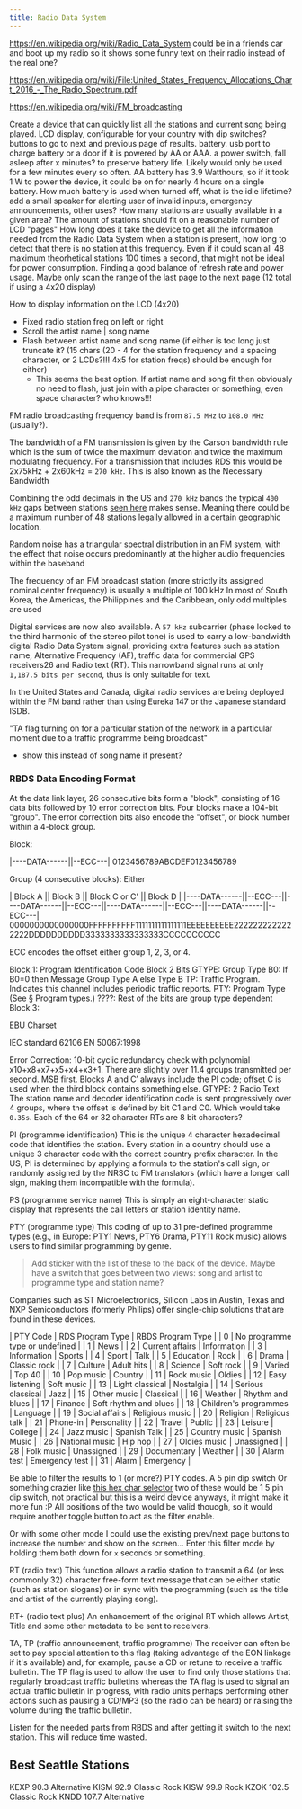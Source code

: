 ```yaml
---
title: Radio Data System
---
```


<https://en.wikipedia.org/wiki/Radio_Data_System>
could be in a friends car and boot up my radio so it shows some funny text on their radio instead of the real one?

<https://en.wikipedia.org/wiki/File:United_States_Frequency_Allocations_Chart_2016_-_The_Radio_Spectrum.pdf>

<https://en.wikipedia.org/wiki/FM_broadcasting>

Create a device that can quickly list all the stations and current song being played.
LCD display, configurable for your country with dip switches? buttons to go to next and previous page of results. battery. usb port to charge battery or a door if it is powered by AA or AAA. a power switch, fall asleep after x minutes? to preserve battery life. Likely would only be used for a few minutes every so often. AA battery has 3.9 Watthours, so if it took 1 W to power the device, it could be on for nearly 4 hours on a single battery. How much battery is used when turned off, what is the idle lifetime? add a small speaker for alerting user of invalid inputs, emergency announcements, other uses?
How many stations are usually available in a given area? The amount of stations should fit on a reasonable number of LCD "pages"
How long does it take the device to get all the information needed from the Radio Data System when a station is present, how long to detect that there is no station at this frequency. Even if it could scan all 48 maximum theorhetical stations 100 times a second, that might not be ideal for power consumption. Finding a good balance of refresh rate and power usage. Maybe only scan the range of the last page to the next page (12 total if using a 4x20 display)

How to display information on the LCD (4x20)

- Fixed radio station freq on left or right
- Scroll the artist name | song name
- Flash between artist name and song name (if either is too long just truncate it? (15 chars (20 - 4 for the station frequency and a spacing character, or 2 LCDs?!!! 4x5 for station freqs) should be enough for either)
  - This seems the best option. If artist name and song fit then obviously no need to flash, just join with a pipe character or something, even space character? who knows!!!

FM radio broadcasting frequency band is from `87.5 MHz` to `108.0 MHz` (usually?).

The bandwidth of a FM transmission is given by the Carson bandwidth rule which is the sum of twice the maximum deviation and twice the maximum modulating frequency. For a transmission that includes RDS this would be 2x75kHz + 2x60kHz = `270 kHz`. This is also known as the Necessary Bandwidth

Combining the odd decimals in the US and `270 kHz` bands the typical `400 kHz` gaps between stations [seen here](https://radio-locator.com/cgi-bin/locate?select=city&city=Seattle&state=WA) makes sense. Meaning there could be a maximum number of 48 stations legally allowed in a certain geographic location.

Random noise has a triangular spectral distribution in an FM system, with the effect that noise occurs predominantly at the higher audio frequencies within the baseband

The frequency of an FM broadcast station (more strictly its assigned nominal center frequency) is usually a multiple of 100 kHz
In most of South Korea, the Americas, the Philippines and the Caribbean, only odd multiples are used

Digital services are now also available. A `57 kHz` subcarrier (phase locked to the third harmonic of the stereo pilot tone) is used to carry a low-bandwidth digital Radio Data System signal, providing extra features such as station name, Alternative Frequency (AF), traffic data for commercial GPS receivers26 and Radio text (RT). This narrowband signal runs at only `1,187.5 bits per second`, thus is only suitable for text.

In the United States and Canada, digital radio services are being deployed within the FM band rather than using Eureka 147 or the Japanese standard ISDB.

"TA flag turning on for a particular station of the network in a particular moment due to a traffic programme being broadcast"
- show this instead of song name if present?

### RBDS Data Encoding Format

At the data link layer, 26 consecutive bits form a "block", consisting of 16 data bits followed by 10 error correction bits. Four blocks make a 104-bit "group". The error correction bits also encode the "offset", or block number within a 4-block group.

Block:

|----DATA------||--ECC---|
0123456789ABCDEF0123456789

Group (4 consecutive blocks): Either 

|           Block A      ||             Block B    ||         Block C or C'  ||          Block D       |
|----DATA------||--ECC---||----DATA------||--ECC---||----DATA------||--ECC---||----DATA------||--ECC---|
0000000000000000FFFFFFFFFF1111111111111111EEEEEEEEEE2222222222222222DDDDDDDDDD3333333333333333CCCCCCCCCC

ECC encodes the offset either group 1, 2, 3, or 4.

Block 1: Program Identification Code
Block 2 Bits
    GTYPE: Group Type
    B0: If B0=0 then Message Group Type A else Type B
    TP: Traffic Program. Indicates this channel includes periodic traffic reports.
    PTY: Program Type (See § Program types.)
    ????: Rest of the bits are group type dependent
Block 3: 

[EBU Charset](https://tech.ebu.ch/docs/tech/tech3232a.pdf)

IEC standard 62106
EN 50067:1998

Error Correction: 10-bit cyclic redundancy check with polynomial x10+x8+x7+x5+x4+x3+1.
There are slightly over 11.4 groups transmitted per second.
MSB first.
Blocks A and C′ always include the PI code; offset C is used when the third block contains something else.
GTYPE: 2 Radio Text
The station name and decoder identification code is sent progressively over 4 groups, where the offset is defined by bit C1 and C0. Which would take `0.35s`.
Each of the 64 or 32 character RTs are 8 bit characters?

PI (programme identification)
This is the unique 4 character hexadecimal code that identifies the station. Every station in a country should use a unique 3 character code with the correct country prefix character. In the US, PI is determined by applying a formula to the station's call sign, or randomly assigned by the NRSC to FM translators (which have a longer call sign, making them incompatible with the formula).

PS (programme service name)
This is simply an eight-character static display that represents the call letters or station identity name.

PTY (programme type)
This coding of up to 31 pre-defined programme types (e.g., in Europe: PTY1 News, PTY6 Drama, PTY11 Rock music) allows users to find similar programming by genre.
> Add sticker with the list of these to the back of the device. Maybe have a switch that goes between two views: song and artist to programme type and station name?

Companies such as ST Microelectronics, Silicon Labs in Austin, Texas and NXP Semiconductors (formerly Philips) offer single-chip solutions that are found in these devices.

| PTY Code | RDS Program Type      | RBDS Program Type     |
| 0        | No programme type or undefined                |
| 1        | News                                          |
| 2        | Current affairs       | Information           |
| 3        | Information           | Sports                |
| 4        | Sport                 | Talk                  |
| 5        | Education             | Rock                  |
| 6        | Drama                 | Classic rock          |
| 7        | Culture               | Adult hits            |
| 8        | Science               | Soft rock             |
| 9        | Varied                | Top 40                |
| 10       | Pop music             | Country               |
| 11       | Rock music            | Oldies                |
| 12       | Easy listening        | Soft music            |
| 13       | Light classical       | Nostalgia             |
| 14       | Serious classical     | Jazz                  |
| 15       | Other music           | Classical             |
| 16       | Weather               | Rhythm and blues      |
| 17       | Finance               | Soft rhythm and blues |
| 18       | Children's programmes | Language              |
| 19       | Social affairs        | Religious music       |
| 20       | Religion              | Religious talk        |
| 21       | Phone-in              | Personality           |
| 22       | Travel                | Public                |
| 23       | Leisure               | College               |
| 24       | Jazz music            | Spanish Talk          |
| 25       | Country music         | Spanish Music         |
| 26       | National music        | Hip hop               |
| 27       | Oldies music          | Unassigned            |
| 28       | Folk music            | Unassigned            |
| 29       | Documentary           | Weather               |
| 30       | Alarm test            | Emergency test        |
| 31       | Alarm                 | Emergency             |

Be able to filter the results to 1 (or more?) PTY codes. A 5 pin dip switch
Or something crazier like [this hex char selector](https://www.digikey.com/short/w7hzqbmt) two of these would be 1 5 pin dip switch, not practical but this is a weird device anyways, it might make it more fun :P All positions of the two would be valid thouogh, so it would require another toggle button to act as the filter enable.

Or with some other mode I could use the existing prev/next page buttons to increase the number and show on the screen... Enter this filter mode by holding them both down for `x` seconds or something.

RT (radio text)
This function allows a radio station to transmit a 64 (or less commonly 32) character free-form text message that can be either static (such as station slogans) or in sync with the programming (such as the title and artist of the currently playing song).

RT+ (radio text plus)
An enhancement of the original RT which allows Artist, Title and some other metadata to be sent to receivers.

TA, TP (traffic announcement, traffic programme)
The receiver can often be set to pay special attention to this flag (taking advantage of the EON linkage if it's available) and, for example, pause a CD or retune to receive a traffic bulletin. The TP flag is used to allow the user to find only those stations that regularly broadcast traffic bulletins whereas the TA flag is used to signal an actual traffic bulletin in progress, with radio units perhaps performing other actions such as pausing a CD/MP3 (so the radio can be heard) or raising the volume during the traffic bulletin.

Listen for the needed parts from RBDS and after getting it switch to the next station. This will reduce time wasted.

## Best Seattle Stations

KEXP 90.3 Alternative
KISM 92.9 Classic Rock
KISW 99.9 Rock
KZOK 102.5 Classic Rock
KNDD 107.7 Alternative
